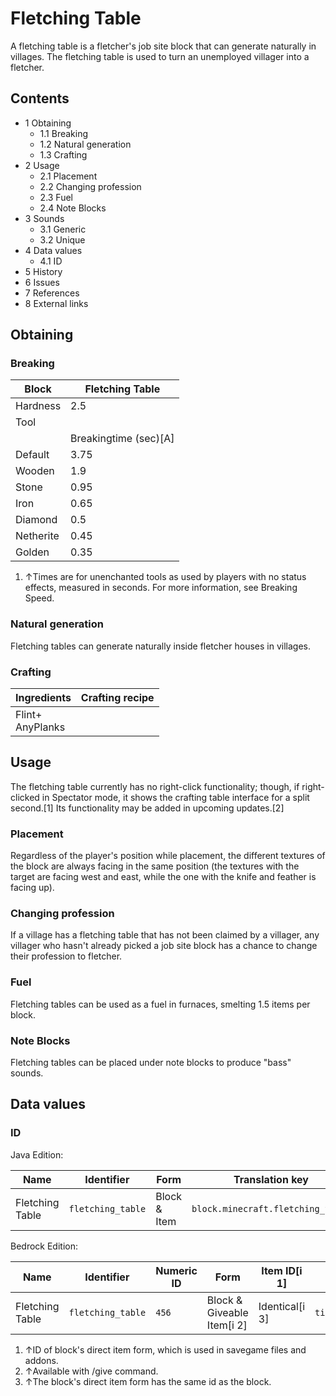 # Fletching Table
A fletching table is a fletcher's job site block that can generate naturally in villages. The fletching table is used to turn an unemployed villager into a fletcher.

## Contents
- 1 Obtaining
	- 1.1 Breaking
	- 1.2 Natural generation
	- 1.3 Crafting
- 2 Usage
	- 2.1 Placement
	- 2.2 Changing profession
	- 2.3 Fuel
	- 2.4 Note Blocks
- 3 Sounds
	- 3.1 Generic
	- 3.2 Unique
- 4 Data values
	- 4.1 ID
- 5 History
- 6 Issues
- 7 References
- 8 External links

## Obtaining
### Breaking
| Block     | Fletching Table       |
|-----------|-----------------------|
| Hardness  | 2.5                   |
| Tool      |                       |
|           | Breakingtime (sec)[A] |
| Default   | 3.75                  |
| Wooden    | 1.9                   |
| Stone     | 0.95                  |
| Iron      | 0.65                  |
| Diamond   | 0.5                   |
| Netherite | 0.45                  |
| Golden    | 0.35                  |

1. ↑Times are for unenchanted tools as used by players with no status effects, measured in seconds. For more information, see Breaking Speed.

### Natural generation
Fletching tables can generate naturally inside fletcher houses in villages.

### Crafting
| Ingredients          | Crafting recipe |
|----------------------|-----------------|
| Flint+<br/>AnyPlanks |                 |

## Usage
The fletching table currently has no right-click functionality; though, if right-clicked in Spectator mode, it shows the crafting table interface for a split second.[1] Its functionality may be added in upcoming updates.[2]

### Placement
Regardless of the player's position while placement, the different textures of the block are always facing in the same position (the textures with the target are facing west and east, while the one with the knife and feather is facing up).

### Changing profession
If a village has a fletching table that has not been claimed by a villager, any villager who hasn't already picked a job site block has a chance to change their profession to fletcher.

### Fuel
Fletching tables can be used as a fuel in furnaces, smelting 1.5 items per block.

### Note Blocks
Fletching tables can be placed under note blocks to produce "bass" sounds.

## Data values
### ID
Java Edition:

| Name            | Identifier        | Form         | Translation key                   |
|-----------------|-------------------|--------------|-----------------------------------|
| Fletching Table | `fletching_table` | Block & Item | `block.minecraft.fletching_table` |

Bedrock Edition:

| Name            | Identifier        | Numeric ID | Form                       | Item ID[i 1]   | Translation key             |
|-----------------|-------------------|------------|----------------------------|----------------|-----------------------------|
| Fletching Table | `fletching_table` | `456`      | Block & Giveable Item[i 2] | Identical[i 3] | `tile.fletching_table.name` |

1. ↑ID of block's direct item form, which is used in savegame files and addons.
2. ↑Available with /give command.
3. ↑The block's direct item form has the same id as the block.

